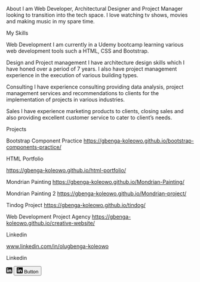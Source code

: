 
About
I am Web Developer, Architectural Designer and Project Manager looking to transition into the tech space. I love watching tv shows, movies and making music in my spare time.

My Skills

Web Development
I am currently in a Udemy bootcamp learning various web development tools such a HTML, CSS and Bootstrap.

Design and Project management
I have architecture design skills which I have honed over a period of 7 years. I also have project management experience in the execution of various building types.

Consulting
I have experience consulting providing data analysis, project management services and recommendations to clients for the implementation of projects in various industries. 

Sales
I have experience marketing products to clients, closing sales and also providing excellent customer service to cater to client’s needs.


Projects

Bootstrap Component Practice
https://gbenga-koleowo.github.io/bootstrap-components-practice/ 

HTML Portfolio

https://gbenga-koleowo.github.io/html-portfolio/ 

Mondrian Painting
https://gbenga-koleowo.github.io/Mondrian-Painting/ 

Mondrian Painting 2
https://gbenga-koleowo.github.io/Mondrian-project/ 

Tindog Project
https://gbenga-koleowo.github.io/tindog/ 

Web Development Project Agency
https://gbenga-koleowo.github.io/creative-website/ 



Linkedin 

www.linkedin.com/in/olugbenga-koleowo 

Linkedin 



<svg xmlns="http://www.w3.org/2000/svg" width="16" height="16" fill="currentColor" class="bi bi-linkedin" viewBox="0 0 16 16">
  <path d="M0 1.146C0 .513.526 0 1.175 0h13.65C15.474 0 16 .513 16 1.146v13.708c0 .633-.526 1.146-1.175 1.146H1.175C.526 16 0 15.487 0 14.854zm4.943 12.248V6.169H2.542v7.225zm-1.2-8.212c.837 0 1.358-.554 1.358-1.248-.015-.709-.52-1.248-1.342-1.248S2.4 3.226 2.4 3.934c0 .694.521 1.248 1.327 1.248zm4.908 8.212V9.359c0-.216.016-.432.08-.586.173-.431.568-.878 1.232-.878.869 0 1.216.662 1.216 1.634v3.865h2.401V9.25c0-2.22-1.184-3.252-2.764-3.252-1.274 0-1.845.7-2.165 1.193v.025h-.016l.016-.025V6.169h-2.4c.03.678 0 7.225 0 7.225z"/>
</svg>



<button type="button" class="btn btn-primary">
                <svg xmlns="http://www.w3.org/2000/svg" width="16" height="16" fill="currentColor" class="bi bi-linkedin" viewBox="0 0 16 16">
  <path d="M0 1.146C0 .513.526 0 1.175 0h13.65C15.474 0 16 .513 16 1.146v13.708c0 .633-.526 1.146-1.175 1.146H1.175C.526 16 0 15.487 0 14.854zm4.943 12.248V6.169H2.542v7.225zm-1.2-8.212c.837 0 1.358-.554 1.358-1.248-.015-.709-.52-1.248-1.342-1.248S2.4 3.226 2.4 3.934c0 .694.521 1.248 1.327 1.248zm4.908 8.212V9.359c0-.216.016-.432.08-.586.173-.431.568-.878 1.232-.878.869 0 1.216.662 1.216 1.634v3.865h2.401V9.25c0-2.22-1.184-3.252-2.764-3.252-1.274 0-1.845.7-2.165 1.193v.025h-.016l.016-.025V6.169h-2.4c.03.678 0 7.225 0 7.225z"></path>
</svg>
                Button
              </button>
